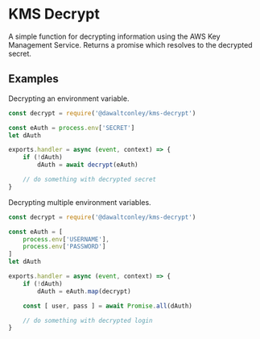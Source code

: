# KMS Decrypt

A simple function for decrypting information using the AWS Key Management Service. Returns a promise which resolves to the decrypted secret.

## Examples

Decrypting an environment variable.

```javascript
const decrypt = require('@dawaltconley/kms-decrypt')

const eAuth = process.env['SECRET']
let dAuth

exports.handler = async (event, context) => {
    if (!dAuth)
        dAuth = await decrypt(eAuth)

    // do something with decrypted secret
}
```

Decrypting multiple environment variables.

```javascript
const decrypt = require('@dawaltconley/kms-decrypt')

const eAuth = [
    process.env['USERNAME'],
    process.env['PASSWORD']
]
let dAuth

exports.handler = async (event, context) => {
    if (!dAuth)
        dAuth = eAuth.map(decrypt)

    const [ user, pass ] = await Promise.all(dAuth)

    // do something with decrypted login
}
```
